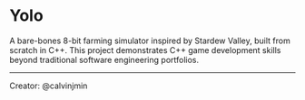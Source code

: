 # Yolo

A bare-bones 8-bit farming simulator inspired by Stardew Valley, built from scratch in C++. This project demonstrates C++ game development skills beyond traditional software engineering portfolios.

---

Creator: @calvinjmin
